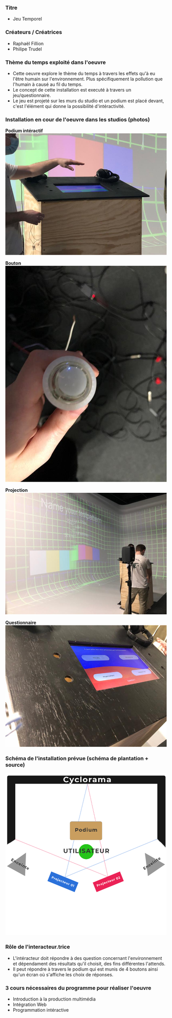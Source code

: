 ### Titre
* Jeu Temporel

### Créateurs / Créatrices
* Raphaël Fillion
* Philipe Trudel

### Thème du temps exploité dans l'oeuvre
* Cette oeuvre explore le thème du temps à travers les effets qu'à eu l'être humain sur l'environnement. Plus spécifiquement la pollution que l'humain à causé au fil du temps. 
* Le concept de cette installation est executé à travers un jeu/questionnaire. 
* Le jeu est projeté sur les murs du studio et un podium est placé devant, c'est l'élément qui donne la possibilité d'intéractivité. 

### Installation en cour de l'oeuvre dans les studios (photos)
**Podium intéractif** <br>
![podium](../media/media_jeu_temporel/temporel_podium1.jpg)

**Bouton** <br>
![bouton](../media/media_jeu_temporel/temporel_bouton.jpg)

**Projection** <br>
![projection](../media/media_jeu_temporel/temporel_projection1.jpg)

**Questionnaire** <br>
![Questionnaire](../media/media_jeu_temporel/temporel_questionnaire.jpg)

### Schéma de l'installation prévue (schéma de plantation + source)
![Plantation](../media/media_jeu_temporel/temporel_plantation.png)

### Rôle de l'interacteur.trice
* L'intéracteur doit répondre à des question concernant l'environnement et dépendament des résultats qu'il choisit, des fins différentes l'attends. 
* Il peut répondre à travers le podium qui est munis de 4 boutons ainsi qu'un écran où s'affiche les choix de réponses. 

### 3 cours nécessaires du programme pour réaliser l'oeuvre
* Introduction à la production multimédia
* Intégration Web
* Programmation intéractive
